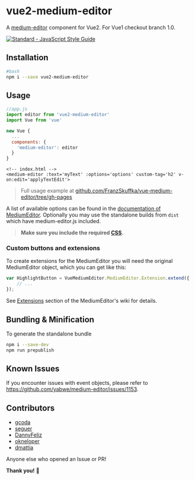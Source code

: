 # vue2-medium-editor
A [medium-editor](https://github.com/yabwe/medium-editor) component for Vue2. For Vue1 checkout branch 1.0.

[![Standard - JavaScript Style Guide](https://cdn.rawgit.com/feross/standard/master/badge.svg)](https://github.com/feross/standard)

## Installation

```bash
#bash
npm i --save vue2-medium-editor
```

## Usage
```javascript
//app.js
import editor from 'vue2-medium-editor'
import Vue from 'vue'

new Vue {
  ...
  components: {
    'medium-editor': editor
  }
}
```
```vue
<!-- index.html -->
<medium-editor :text='myText' :options='options' custom-tag='h2' v-on:edit='applyTextEdit'>
```

> Full usage example at [github.com/FranzSkuffka/vue-medium-editor/tree/gh-pages](https://github.com/FranzSkuffka/vue-medium-editor/tree/gh-pages)

A list of available options can be found in the [documentation of MediumEditor](https://github.com/yabwe/medium-editor#core-options).
Optionally you may use the standalone builds from `dist` which have medium-editor.js included.

> **Make sure you include the required [CSS](https://github.com/yabwe/medium-editor/tree/master/dist/css).**

### Custom buttons and extensions
To create extensions for the MediumEditor you will need the original MediumEditor object, which
you can get like this:

```javascript
var HighlightButton = VueMediumEditor.MediumEditor.Extension.extend({
    // ...
});
```

See [Extensions](https://github.com/yabwe/medium-editor/tree/master/src/js/extensions)
section of the MediumEditor's wiki for details.

## Bundling & Minification

To generate the standalone bundle
```bash
npm i --save-dev
npm run prepublish
```

## Known Issues
If you encounter issues with event objects, please refer to https://github.com/yabwe/medium-editor/issues/1153.

## Contributors

- [gcoda](https://github.com/gcoda)
- [seguer](https://github.com/seguer)
- [DannyFeliz](https://github.com/DannyFeliz)
- [okneloper](https://github.com/okneloper)
- [dmattia](https://github.com/dmattia)

Anyone else who opened an Issue or PR!

**Thank you!** :tada:
